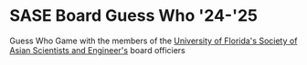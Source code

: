 ﻿# SASE Board Guess Who '24-'25

Guess Who Game with the members of the [University of Florida's Society of Asian Scientists and Engineer's](https://ufsase.com/) board officiers 

